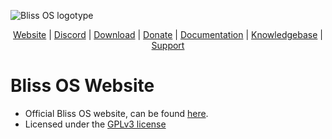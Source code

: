 ![Bliss OS logotype](https://imgur.com/aIJdfgm.png)

<p align="center">
<a href="https://blissos.org">Website</a> |
<a href="https://blissos.org/discord">Discord</a> |
<a href="https://blissos.org/download">Download</a> |
<a href="https://blissos.org/donate">Donate</a> |
<a href="https://docs.blissos.org">Documentation</a> |
<a href="https://knowledgebase.blissos.org">Knowledgebase</a> |
<a href="https://blissos.org/support">Support</a>

# Bliss OS Website

* Official Bliss OS website, can be found [here](https://blissos.org).
* Licensed under the [GPLv3 license](LICENSE)
